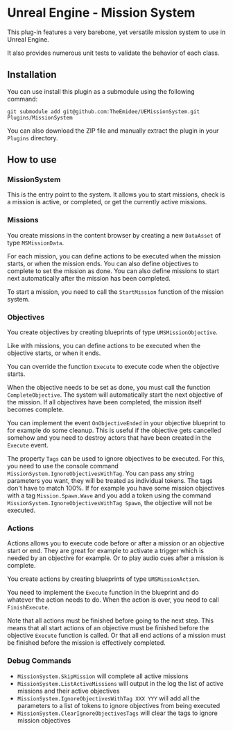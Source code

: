# Unreal Engine - Mission System

This plug-in features a very barebone, yet versatile mission system to use in Unreal Engine.

It also provides numerous unit tests to validate the behavior of each class.

## Installation

You can use install this plugin as a submodule using the following command:

`git submodule add git@github.com:TheEmidee/UEMissionSystem.git Plugins/MissionSystem`

You can also download the ZIP file and manually extract the plugin in your `Plugins` directory.

## How to use

### MissionSystem

This is the entry point to the system. It allows you to start missions, check is a mission is active, or completed, or get the currently active missions.

### Missions

You create missions in the content browser by creating a new `DataAsset` of type `MSMissionData`.

For each mission, you can define actions to be executed when the mission starts, or when the mission ends. You can also define objectives to complete to set the mission as done. You can also define missions to start next automatically after the mission has been completed.

To start a mission, you need to call the `StartMission` function of the mission system.

### Objectives

You create objectives by creating blueprints of type `UMSMissionObjective`.

Like with missions, you can define actions to be executed when the objective starts, or when it ends.

You can override the function `Execute` to execute code when the objective starts.

When the objective needs to be set as done, you must call the function `CompleteObjective`. The system will automatically start the next objective of the mission. If all objectives have been completed, the mission itself becomes complete. 

You can implement the event `OnObjectiveEnded` in your objective blueprint to for example do some cleanup. This is useful if the objective gets cancelled somehow and you need to destroy actors that have been created in the `Execute` event.

The property `Tags` can be used to ignore objectives to be executed. For this, you need to use the console command `MissionSystem.IgnoreObjectivesWithTag`. You can pass any string parameters you want, they will be treated as individual tokens. The tags don't have to match 100%. If for example you have some mission objectives with a tag `Mission.Spawn.Wave` and you add a token using the command `MissionSystem.IgnoreObjectivesWithTag Spawn`, the objective will not be executed.

### Actions

Actions allows you to execute code before or after a mission or an objective start or end. They are great for example to activate a trigger which is needed by an objective for example. Or to play audio cues after a mission is complete.

You create actions by creating blueprints of type `UMSMissionAction`.

You need to implement the `Execute` function in the blueprint and do whatever the action needs to do. When the action is over, you need to call `FinishExecute`.

Note that all actions must be finished before going to the next step. This means that all start actions of an objective must be finished before the objective `Execute` function is called. Or that all end actions of a mission must be finished before the mission is effectively completed.

### Debug Commands

* `MissionSystem.SkipMission` will complete all active missions
* `MissionSystem.ListActiveMissions` will output in the log the list of active missions and their active objectives
* `MissionSystem.IgnoreObjectivesWithTag XXX YYY` will add all the parameters to a list of tokens to ignore objectives from being executed
* `MissionSystem.ClearIgnoreObjectivesTags` will clear the tags to ignore mission objectives